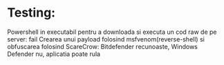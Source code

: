 # Testing:
Powershell in executabil pentru a downloada si executa un cod raw de pe server: fail
Crearea unui payload folosind msfvenom(reverse-shell) si obfuscarea folosind ScareCrow: Bitdefender recunoaste, Windows Defender nu, aplicatia poate rula

